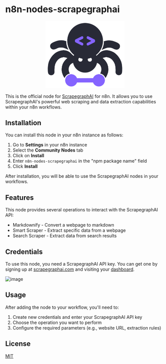 # n8n-nodes-scrapegraphai

<p align="center">
  <img src="./nodes/scrapegraphAI.svg" width="250" alt="ScrapegraphAI Logo">
</p>

This is the official node for [ScrapegraphAI](https://scrapegraphai.com) for n8n. It allows you to use ScrapegraphAI's powerful web scraping and data extraction capabilities within your n8n workflows.

## Installation

You can install this node in your n8n instance as follows:

1. Go to **Settings** in your n8n instance
2. Select the **Community Nodes** tab
3. Click on **Install**
4. Enter `n8n-nodes-scrapegraphai` in the "npm package name" field
5. Click **Install**

After installation, you will be able to use the ScrapegraphAI nodes in your workflows.

## Features

This node provides several operations to interact with the ScrapegraphAI API:

- Markdownify - Convert a webpage to markdown
- Smart Scraper - Extract specific data from a webpage
- Search Scraper - Extract data from search results

## Credentials

To use this node, you need a ScrapegraphAI API key. You can get one by signing up at [scrapegraphai.com](https://scrapegraphai.com) and visiting your [dashboard](https://dashboard.scrapegraphai.com/dashboard).

<img width="1360" alt="image" src="https://github.com/user-attachments/assets/c4305f4d-a7bd-445a-a495-a1e0314b4f46" />


## Usage

After adding the node to your workflow, you'll need to:

1. Create new credentials and enter your ScrapegraphAI API key
2. Choose the operation you want to perform
3. Configure the required parameters (e.g., website URL, extraction rules)

## License

[MIT](LICENSE.md)
